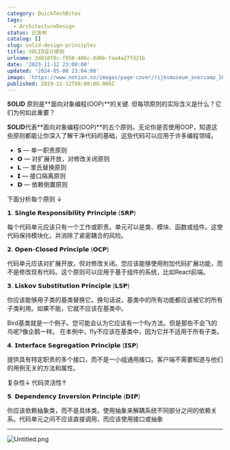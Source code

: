 ```yaml
---
category: QuickTechBites
tags:
  - ArchitectureDesign
status: 已发布
catalog: []
slug: solid-design-principles
title: SOLID设计原则
urlname: 2d810f8c-f950-406c-8d0b-faa4a27fd21b
date: '2023-11-12 23:08:00'
updated: '2024-05-08 23:04:00'
image: 'https://www.notion.so/images/page-cover/rijksmuseum_avercamp_1620.jpg'
published: 2019-11-12T08:00:00.000Z
---
```


**SOLID** 原则是**面向对象编程(OOP)**的关键. 但每项原则的实际含义是什么？它们为何如此重要？


**SOLID**代表**面向对象编程(OOP)**的五个原则。无论你是否使用OOP，知道这些原则都能让你深入了解干净代码的基础，这些代码可以应用于许多编程领域。

- 𝗦 — 单一职责原则
- 𝗢 — 对扩展开放，对修改关闭原则
- 𝗟 — 里氏替换原则
- 𝗜 — 接口隔离原则
- 𝗗 — 依赖倒置原则

下面分析每个原则 ↓


𝟭. 𝗦𝗶𝗻𝗴𝗹𝗲 𝗥𝗲𝘀𝗽𝗼𝗻𝘀𝗶𝗯𝗶𝗹𝗶𝘁𝘆 𝗣𝗿𝗶𝗻𝗰𝗶𝗽𝗹𝗲 (𝗦𝗥𝗣)


每个代码单元应该只有一个工作或职责。单元可以是类、模块、函数或组件。这使代码保持模块化，并消除了紧密耦合的风险。


𝟮. 𝗢𝗽𝗲𝗻-𝗖𝗹𝗼𝘀𝗲𝗱 𝗣𝗿𝗶𝗻𝗰𝗶𝗽𝗹𝗲 (𝗢𝗖𝗣)


代码单元应该对扩展开放，但对修改关闭。您应该能够使用附加代码扩展功能，而不是修改现有代码。这个原则可以应用于基于组件的系统，比如React前端。


𝟯. 𝗟𝗶𝘀𝗸𝗼𝘃 𝗦𝘂𝗯𝘀𝘁𝗶𝘁𝘂𝘁𝗶𝗼𝗻 𝗣𝗿𝗶𝗻𝗰𝗶𝗽𝗹𝗲 (𝗟𝗦𝗣)


你应该能够用子类的基类替换它。换句话说，基类中的所有功能都应该被它的所有子类利用。如果不能，它就不应该在基类中。


Bird基类就是一个例子。您可能会认为它应该有一个fly方法。但是那些不会飞的鸟呢?像企鹅一样。
在本例中，fly不应该在基类中，因为它并不适用于所有子类。


𝟰. 𝗜𝗻𝘁𝗲𝗿𝗳𝗮𝗰𝗲 𝗦𝗲𝗴𝗿𝗲𝗴𝗮𝘁𝗶𝗼𝗻 𝗣𝗿𝗶𝗻𝗰𝗶𝗽𝗹𝗲 (𝗜𝗦𝗣)


提供具有特定职责的多个接口，而不是一小组通用接口。客户端不需要知道与他们的用例无关的方法和属性。


复杂性↓
代码灵活性↑


𝟱. 𝗗𝗲𝗽𝗲𝗻𝗱𝗲𝗻𝗰𝘆 𝗜𝗻𝘃𝗲𝗿𝘀𝗶𝗼𝗻 𝗣𝗿𝗶𝗻𝗰𝗶𝗽𝗹𝗲 (𝗗𝗜𝗣)


你应该依赖抽象类，而不是具体类。使用抽象来解耦系统不同部分之间的依赖关系。代码单元之间不应该直接调用，而应该使用接口或抽象


---


![Untitled.png](https://prod-files-secure.s3.us-west-2.amazonaws.com/5d24fe63-e567-4804-86f9-9fdc62e13082/6fc4afd3-478b-4aaf-9884-0a3f8e406a71/Untitled.png?X-Amz-Algorithm=AWS4-HMAC-SHA256&X-Amz-Content-Sha256=UNSIGNED-PAYLOAD&X-Amz-Credential=ASIAZI2LB466VIL5LNN6%2F20250214%2Fus-west-2%2Fs3%2Faws4_request&X-Amz-Date=20250214T213317Z&X-Amz-Expires=3600&X-Amz-Security-Token=IQoJb3JpZ2luX2VjEA0aCXVzLXdlc3QtMiJHMEUCIFfVzWD07hJ5XITolxSbnG%2F6JJjbLcRCRXmK8wyWNM3wAiEAme8SvEGeHn4gSfuZ9R7wgx4mZ5TYS3zsd4YxrrYEgHwq%2FwMINhAAGgw2Mzc0MjMxODM4MDUiDPJJGgFMjkEVMdB0wircA1SgaFBBu1UkvYazR9yyeTdJ4n86BbmeE2%2BIyz7279ME0GQueUKX3GQWk8qafJ5rQXLppBDjwkNROyvzh84T%2BlqNNvsQ%2FQ4cM7DZyNWpRgIYSXFpZV83IegEdRH8%2Fup0X67S9fz4HBVROqOa8r4KOta7COw0GlBwcd2J%2F5qS%2F2P9tLsah7CkTurjqMVVHq1cczK4SpaM1hBcRs%2FSoibNefATFTE%2F5NwVOhXmMbDNiryxtcc5lCYIH27mBRRYTVNZmzoK4epXXTpO0MT0nCleN9%2BItZBTpkeGtxlc%2B8cDRlFGPAe4t8uHC%2FIPj3P9%2FBk1ckiKCSEkqh%2BFXpjz8j8Gcukh3m3C8164E29CBNRfpoTtcPYr6W%2FRNbVCVhqtpfpf0zq%2Bo0sQzTmM50sXVYwleukqCizuD%2FF6rgHW074SJDw39bK0N6MVhdNqOJ4u4fWsE8ysLeU1BNVfbQvzLzCng%2BiCkJz9hgdsLBA%2BbikFXdU1QunRPVWZtZrCebyyG8CQi27E023iAe6TCYR15YizROSjDiMFmpDXnCLOGCm%2FjRJCbhISxjW%2Fc9FR2das3qU9GQvcRbLsAjl0b6u65YAyavoy6AQ0hwJ4EmdSpDc6j%2FQAYJb2%2BYdda7YD9NhpMODQvr0GOqUBCqbMeCvONnyw%2BFhmW4U00eg2WkUS5wweau8J0LFhpFQKaRjCTZeJlfK66sKsr7tLk4pynMRDlle5OkmM2JwWcUkmF57mf3ppcyB20oP1ZtPxbhRNnppckYRHQXJo9yXzQRxA%2BpIvqXnwhp7Y6MkN6cDRZ7PFGZS2Zy%2BurapfElntnk7sL06bQy2zzWb8o2t%2F%2BechkE%2B1dAawUr0r832Ylddm1DOg&X-Amz-Signature=8f70f3d5ba6e741cfbca29d6bc48732e24087ce1900feeebc2fe2cf682968e7c&X-Amz-SignedHeaders=host&x-id=GetObject)

